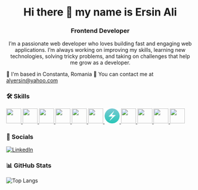 
<h1 align="center">Hi there 👋 my name is Ersin Ali</h1>
<h3 align="center">Frontend Developer</h3>

<p align="center">
I’m a passionate web developer who loves building fast and engaging web applications. I’m always working on improving my skills, learning new technologies, solving tricky problems, and taking on challenges that help me grow as a developer.
</p>

📍 I'm based in Constanta, Romania 
📧 You can contact me at alyersin@yahoo.com 



### 🛠️ Skills
<p align="left">
  <!-- Frontend -->
  <a href="https://developer.mozilla.org/en-US/docs/Glossary/HTML5" target="_blank">
    <img src="https://cdn.jsdelivr.net/gh/devicons/devicon/icons/html5/html5-original.svg" width="40" height="40"/>
  </a>
  <a href="https://developer.mozilla.org/en-US/docs/Web/CSS" target="_blank">
    <img src="https://cdn.jsdelivr.net/gh/devicons/devicon/icons/css3/css3-original.svg" width="40" height="40"/>
  </a>
  <a href="https://developer.mozilla.org/en-US/docs/Web/JavaScript" target="_blank">
    <img src="https://cdn.jsdelivr.net/gh/devicons/devicon/icons/javascript/javascript-original.svg" width="40" height="40"/>
  </a>
  <a href="https://react.dev/" target="_blank">
    <img src="https://cdn.jsdelivr.net/gh/devicons/devicon/icons/react/react-original.svg" width="40" height="40"/>
  </a>
  <a href="https://nextjs.org/" target="_blank">
    <img src="https://cdn.jsdelivr.net/gh/devicons/devicon/icons/nextjs/nextjs-original.svg" width="40" height="40"/>
  </a>
  <a href="https://getbootstrap.com/" target="_blank">
    <img src="https://cdn.jsdelivr.net/gh/devicons/devicon/icons/bootstrap/bootstrap-original.svg" width="40" height="40"/>
  </a>
  <a href="https://www.chakra-ui.com/" target="_blank">
    <img src="https://raw.githubusercontent.com/devicons/devicon/master/icons/chakraui/chakraui-original.svg" width="40" height="40"/>
  </a>

  <!-- Backend & Databases -->
  <a href="https://www.mysql.com/" target="_blank">
    <img src="https://cdn.jsdelivr.net/gh/devicons/devicon/icons/mysql/mysql-original.svg" width="40" height="40"/>
  </a>
  
  <!-- Tools -->
  <a href="https://git-scm.com/" target="_blank">
    <img src="https://cdn.jsdelivr.net/gh/devicons/devicon/icons/git/git-original.svg" width="40" height="40"/>
  </a>

  <!-- Programming Language -->
  <a href="https://learn.microsoft.com/en-us/dotnet/csharp/tour-of-csharp/" target="_blank">
    <img src="https://cdn.jsdelivr.net/gh/devicons/devicon/icons/csharp/csharp-original.svg" width="40" height="40"/>
  </a>

  <!-- Adobe Suite -->
  <a href="https://helpx.adobe.com/illustrator/user-guide.html" target="_blank">
    <img src="https://cdn.jsdelivr.net/gh/devicons/devicon/icons/illustrator/illustrator-plain.svg" width="40" height="40"/>
  </a>
</p>


### 🔗 Socials
[![LinkedIn](https://img.shields.io/badge/LinkedIn-%230077B5.svg?style=for-the-badge&logo=linkedin&logoColor=white)](https://linkedin.com/in/yourlinkedin)


### 📊 GitHub Stats
![Top Langs](https://github-readme-stats.vercel.app/api/top-langs/?username=yourusername&layout=compact&theme=tokyonight)
